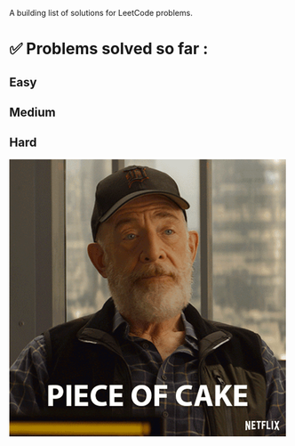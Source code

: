 A building list of solutions for LeetCode problems.

# ✅ Problems solved so far : 

## Easy

## Medium

## Hard

![img.png](img.png)